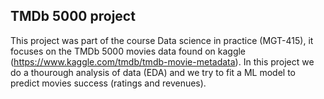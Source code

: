 TMDb 5000 project
-------------------
This project was part of the course Data science in practice (MGT-415), it focuses on the TMDb 5000 movies data found on kaggle (https://www.kaggle.com/tmdb/tmdb-movie-metadata). In this project we do a thourough analysis of data (EDA) and we try to fit a ML model to predict movies success (ratings and revenues).
